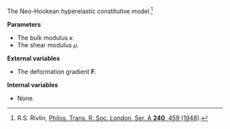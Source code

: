 The Neo-Hookean hyperelastic constitutive model.[^cite]

**Parameters**
- The bulk modulus $`\kappa`$.
- The shear modulus $`\mu`$.

**External variables**
- The deformation gradient $`\mathbf{F}`$.

**Internal variables**
- None.

[^cite]: R.S. Rivlin, [Philos. Trans. R. Soc. London, Ser. A **240**, 459 (1948)](https://doi.org/10.1098/rsta.1948.0002).
